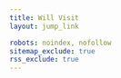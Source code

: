 ```yaml
---
title: Will Visit
layout: jump_link

robots: noindex, nofollow
sitemap_exclude: true
rss_exclude: true
---
```

